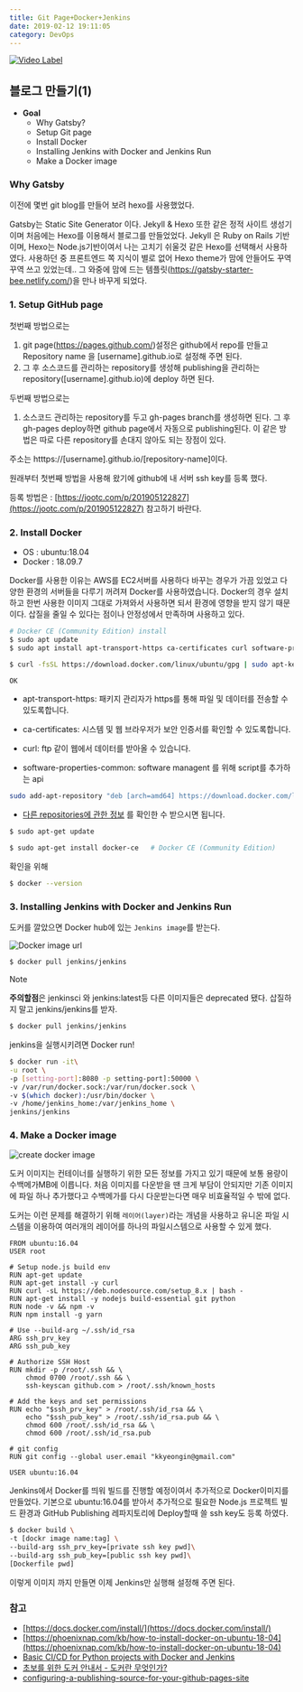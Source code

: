 ```yaml
---
title: Git Page+Docker+Jenkins
date: 2019-02-12 19:11:05
category: DevOps
---
```


[![Video Label](http://img.youtube.com/vi/2MsN8gpT6jY/0.jpg)](https://youtu.be/2MsN8gpT6jY?t=0s)

## 블로그 만들기(1)

* <b>Goal</b>
  * Why Gatsby?
  * Setup Git page
  * Install Docker
  * Installing Jenkins with Docker and Jenkins Run
  * Make a Docker image

### Why Gatsby

이전에 몇번 git blog를 만들어 보려 hexo를 사용했었다.

Gatsby는 Static Site Generator 이다.
Jekyll & Hexo 또한 같은 정적 사이트 생성기이며 처음에는 Hexo를 이용해서 블로그를 만들었었다.
Jekyll 은 Ruby on Rails 기반이며, Hexo는 Node.js기반이여서 나는 고치기 쉬울것 같은 Hexo를 선택해서 사용하였다.
사용하던 중 프론트엔드 쪽 지식이 별로 없어 Hexo theme가 맘에 안들어도 꾸역꾸역 쓰고 있었는데..
그 와중에 맘에 드는 템플릿(https://gatsby-starter-bee.netlify.com/)을 만나 바꾸게 되었다.

### 1. Setup GitHub page

첫번째 방법으로는

1. git page(https://pages.github.com/)설정은 github에서 repo를 만들고 Repository name 을 [username].github.io로 설정해 주면 된다.
2. 그 후 소스코드를 관리하는 repository를 생성해 publishing을 관리하는 repository([username].github.io)에 deploy 하면 된다.

두번째 방법으로는

1. 소스코드 관리하는 repository를 두고 gh-pages branch를 생성하면 된다. 그 후 gh-pages deploy하면 github page에서 자동으로 publishing된다. 이 같은 방법은 따로 다른 repository를 손대지 않아도 되는 장점이 있다.

주소는 htttps://[username].github.io/[repository-name]이다.

원래부터 첫번째 방법을 사용해 왔기에 github에 내 서버 ssh key를 등록 했다.

등록 방법은 : [https://jootc.com/p/201905122827](https://jootc.com/p/201905122827) 참고하기 바란다.

### 2. Install Docker

* OS : ubuntu:18.04
* Docker : 18.09.7

Docker를 사용한 이유는 AWS를 EC2서버를 사용하다 바꾸는 경우가 가끔 있었고 다양한 환경의 서버들을 다루기 꺼려져 Docker를 사용하였습니다. Docker의 경우 설치하고 한번 사용한 이미지 그대로 가져와서 사용하면 되서 환경에 영향을 받지 않기 때문이다.
삽질을 줄일 수 있다는 점이나 안정성에서 만족하며 사용하고 있다.

```sh
# Docker CE (Community Edition) install
$ sudo apt update
$ sudo apt install apt-transport-https ca-certificates curl software-properties-common
```

```sh
$ curl -fsSL https://download.docker.com/linux/ubuntu/gpg | sudo apt-key add -

OK
```

* apt-transport-https: 패키지 관리자가 https를 통해 파일 및 데이터를 전송할 수 있도록합니다.
  
* ca-certificates: 시스템 및 웹 브라우저가 보안 인증서를 확인할 수 있도록합니다.
  
* curl: ftp 같이 웹에서 데이터를 받아올 수 있습니다.

* software-properties-common: software managent 를 위해 script를 추가하는 api

```sh
sudo add-apt-repository "deb [arch=amd64] https://download.docker.com/linux/ubuntu  $(lsb_release -cs)  stable"
```

* [다른 repositories에 관한 정보](https://docs.docker.com/v17.09/engine/installation/linux/docker-ce/ubuntu/#set-up-the-repository) 를 확인한 수 받으시면 됩니다.

```sh
$ sudo apt-get update

$ sudo apt-get install docker-ce   # Docker CE (Community Edition)
```

확인을 위해

```sh
$ docker --version
```

### 3. Installing Jenkins with Docker and Jenkins Run

도커를 깔았으면 Docker hub에 있는 `Jenkins image`를 받는다.

![Docker image url](https://subicura.com/assets/article_images/2017-01-19-docker-guide-for-beginners-1/image-url.png)

```sh
$ docker pull jenkins/jenkins
```
> [!NOTE]
> <b>주의할점</b>은 jenkinsci 와 jenkins:latest등 다른 이미지들은 deprecated 됐다. 삽질하지 말고 jenkins/jenkins를 받자.

```sh
$ docker pull jenkins/jenkins
```

jenkins을 실행시키려면 Docker run!

```sh
$ docker run -it\
-u root \
-p [setting-port]:8080 -p setting-port]:50000 \
-v /var/run/docker.sock:/var/run/docker.sock \
-v $(which docker):/usr/bin/docker \
-v /home/jenkins_home:/var/jenkins_home \
jenkins/jenkins
```

### 4. Make a Docker image

![create docker image](https://docs.docker.com/v17.09/engine/userguide/storagedriver/images/container-layers.jpg)

도커 이미지는 컨테이너를 실행하기 위한 모든 정보를 가지고 있기 때문에 보통 용량이 수백메가MB에 이릅니다. 처음 이미지를 다운받을 땐 크게 부담이 안되지만 기존 이미지에 파일 하나 추가했다고 수백메가를 다시 다운받는다면 매우 비효율적일 수 밖에 없다.

도커는 이런 문제를 해결하기 위해 `레이어(layer)`라는 개념을 사용하고 유니온 파일 시스템을 이용하여 여러개의 레이어를 하나의 파일시스템으로 사용할 수 있게 했다.

```vim
FROM ubuntu:16.04
USER root

# Setup node.js build env
RUN apt-get update
RUN apt-get install -y curl
RUN curl -sL https://deb.nodesource.com/setup_8.x | bash -
RUN apt-get install -y nodejs build-essential git python
RUN node -v && npm -v
RUN npm install -g yarn

# Use --build-arg ~/.ssh/id_rsa
ARG ssh_prv_key
ARG ssh_pub_key

# Authorize SSH Host
RUN mkdir -p /root/.ssh && \
    chmod 0700 /root/.ssh && \
    ssh-keyscan github.com > /root/.ssh/known_hosts

# Add the keys and set permissions
RUN echo "$ssh_prv_key" > /root/.ssh/id_rsa && \
    echo "$ssh_pub_key" > /root/.ssh/id_rsa.pub && \
    chmod 600 /root/.ssh/id_rsa && \
    chmod 600 /root/.ssh/id_rsa.pub

# git config
RUN git config --global user.email "kkyeongin@gmail.com"

USER ubuntu:16.04
```

Jenkins에서 Docker를 띄워 빌드를 진행할 예정이여서 추가적으로 Docker이미지를 만들었다.
기본으로 ubuntu:16.04를 받아서 추가적으로 필요한 Node.js 프로젝트 빌드 환경과 GitHub Publishing 레파지토리에 Deploy할때 쓸 ssh key도 등록 하였다.

```sh
$ docker build \
-t [dockr image name:tag] \
--build-arg ssh_prv_key=[private ssh key pwd]\
--build-arg ssh_pub_key=[public ssh key pwd]\
[Dockerfile pwd]
```

이렇게 이미지 까지 만들면 이제 Jenkins만 실행해 설정해 주면 된다.

### 참고

* [https://docs.docker.com/install/](https://docs.docker.com/install/)
* [https://phoenixnap.com/kb/how-to-install-docker-on-ubuntu-18-04](https://phoenixnap.com/kb/how-to-install-docker-on-ubuntu-18-04)
* [Basic CI/CD for Python projects with Docker and Jenkins](https://medium.com/faun/basic-ci-cd-for-python-projects-with-docker-and-jenkins-38eeb547fb28)
* [초보를 위한 도커 안내서 - 도커란 무엇인가?](https://subicura.com/2017/01/19/docker-guide-for-beginners-1.html)
* [configuring-a-publishing-source-for-your-github-pages-site](https://help.github.com/en/github/working-with-github-pages/configuring-a-publishing-source-for-your-github-pages-site)